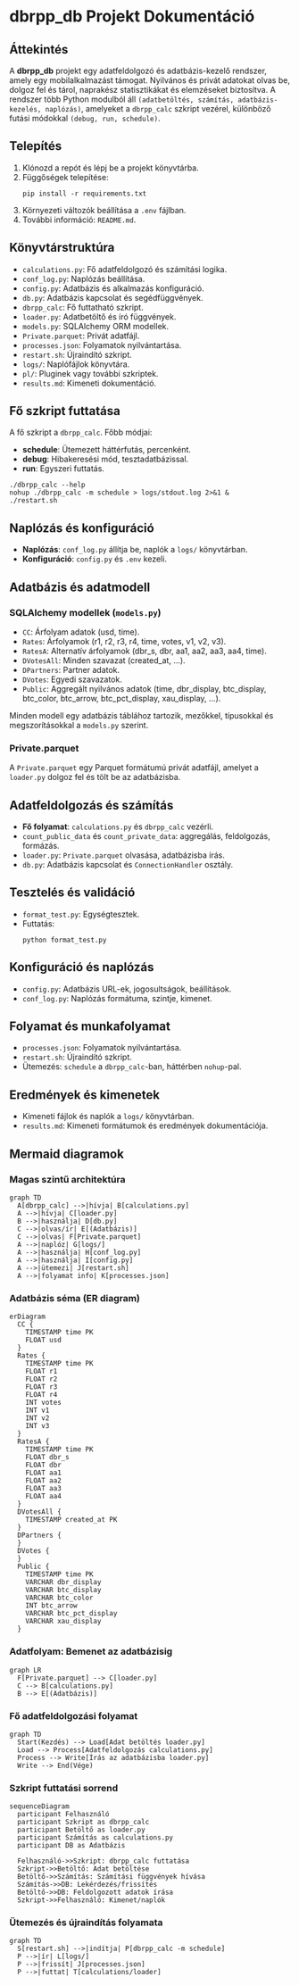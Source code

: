 # dbrpp_db Projekt Dokumentáció

## Áttekintés

A **dbrpp_db** projekt egy adatfeldolgozó és adatbázis-kezelő rendszer, amely egy mobilalkalmazást támogat. Nyilvános és privát adatokat olvas be, dolgoz fel és tárol, naprakész statisztikákat és elemzéseket biztosítva. A rendszer több Python modulból áll `(adatbetöltés, számítás, adatbázis-kezelés, naplózás)`, amelyeket a `dbrpp_calc` szkript vezérel, különböző futási módokkal `(debug, run, schedule)`.

## Telepítés

1. Klónozd a repót és lépj be a projekt könyvtárba.
2. Függőségek telepítése:
   ```
   pip install -r requirements.txt
   ```
3. Környezeti változók beállítása a `.env` fájlban.
4. További információ: `README.md`.

## Könyvtárstruktúra

- `calculations.py`: Fő adatfeldolgozó és számítási logika.
- `conf_log.py`: Naplózás beállítása.
- `config.py`: Adatbázis és alkalmazás konfiguráció.
- `db.py`: Adatbázis kapcsolat és segédfüggvények.
- `dbrpp_calc`: Fő futtatható szkript.
- `loader.py`: Adatbetöltő és író függvények.
- `models.py`: SQLAlchemy ORM modellek.
- `Private.parquet`: Privát adatfájl.
- `processes.json`: Folyamatok nyilvántartása.
- `restart.sh`: Újraindító szkript.
- `logs/`: Naplófájlok könyvtára.
- `pl/`: Pluginek vagy további szkriptek.
- `results.md`: Kimeneti dokumentáció.

## Fő szkript futtatása

A fő szkript a `dbrpp_calc`. Főbb módjai:
- **schedule**: Ütemezett háttérfutás, percenként.
- **debug**: Hibakeresési mód, tesztadatbázissal.
- **run**: Egyszeri futtatás.

```
./dbrpp_calc --help
nohup ./dbrpp_calc -m schedule > logs/stdout.log 2>&1 &
./restart.sh
```

## Naplózás és konfiguráció

- **Naplózás**: `conf_log.py` állítja be, naplók a `logs/` könyvtárban.
- **Konfiguráció**: `config.py` és `.env` kezeli.

## Adatbázis és adatmodell

### SQLAlchemy modellek (`models.py`)

- `CC`: Árfolyam adatok (usd, time).
- `Rates`: Árfolyamok (r1, r2, r3, r4, time, votes, v1, v2, v3).
- `RatesA`: Alternatív árfolyamok (dbr_s, dbr, aa1, aa2, aa3, aa4, time).
- `DVotesAll`: Minden szavazat (created_at, ...).
- `DPartners`: Partner adatok.
- `DVotes`: Egyedi szavazatok.
- `Public`: Aggregált nyilvános adatok (time, dbr_display, btc_display, btc_color, btc_arrow, btc_pct_display, xau_display, ...).

Minden modell egy adatbázis táblához tartozik, mezőkkel, típusokkal és megszorításokkal a `models.py` szerint.

### Private.parquet

A `Private.parquet` egy Parquet formátumú privát adatfájl, amelyet a `loader.py` dolgoz fel és tölt be az adatbázisba.

## Adatfeldolgozás és számítás

- **Fő folyamat**: `calculations.py` és `dbrpp_calc` vezérli.
- `count_public_data` és `count_private_data`: aggregálás, feldolgozás, formázás.
- `loader.py`: `Private.parquet` olvasása, adatbázisba írás.
- `db.py`: Adatbázis kapcsolat és `ConnectionHandler` osztály.

## Tesztelés és validáció

- `format_test.py`: Egységtesztek.
- Futtatás:
  ```
  python format_test.py
  ```

## Konfiguráció és naplózás

- `config.py`: Adatbázis URL-ek, jogosultságok, beállítások.
- `conf_log.py`: Naplózás formátuma, szintje, kimenet.

## Folyamat és munkafolyamat

- `processes.json`: Folyamatok nyilvántartása.
- `restart.sh`: Újraindító szkript.
- Ütemezés: `schedule` a `dbrpp_calc`-ban, háttérben `nohup`-pal.

## Eredmények és kimenetek

- Kimeneti fájlok és naplók a `logs/` könyvtárban.
- `results.md`: Kimeneti formátumok és eredmények dokumentációja.

## Mermaid diagramok

### Magas szintű architektúra

```mermaid
graph TD
  A[dbrpp_calc] -->|hívja| B[calculations.py]
  A -->|hívja| C[loader.py]
  B -->|használja| D[db.py]
  C -->|olvas/ír| E[(Adatbázis)]
  C -->|olvas| F[Private.parquet]
  A -->|naplóz| G[logs/]
  A -->|használja| H[conf_log.py]
  A -->|használja| I[config.py]
  A -->|ütemezi| J[restart.sh]
  A -->|folyamat info| K[processes.json]
```

### Adatbázis séma (ER diagram)

```mermaid
erDiagram
  CC {
    TIMESTAMP time PK
    FLOAT usd
  }
  Rates {
    TIMESTAMP time PK
    FLOAT r1
    FLOAT r2
    FLOAT r3
    FLOAT r4
    INT votes
    INT v1
    INT v2
    INT v3
  }
  RatesA {
    TIMESTAMP time PK
    FLOAT dbr_s
    FLOAT dbr
    FLOAT aa1
    FLOAT aa2
    FLOAT aa3
    FLOAT aa4
  }
  DVotesAll {
    TIMESTAMP created_at PK
  }
  DPartners {
  }
  DVotes {
  }
  Public {
    TIMESTAMP time PK
    VARCHAR dbr_display
    VARCHAR btc_display
    VARCHAR btc_color
    INT btc_arrow
    VARCHAR btc_pct_display
    VARCHAR xau_display
  }
```

### Adatfolyam: Bemenet az adatbázisig

```mermaid
graph LR
  F[Private.parquet] --> C[loader.py]
  C --> B[calculations.py]
  B --> E[(Adatbázis)]
```

### Fő adatfeldolgozási folyamat

```mermaid
graph TD
  Start(Kezdés) --> Load[Adat betöltés loader.py]
  Load --> Process[Adatfeldolgozás calculations.py]
  Process --> Write[Írás az adatbázisba loader.py]
  Write --> End(Vége)
```

### Szkript futtatási sorrend

```mermaid
sequenceDiagram
  participant Felhasználó
  participant Szkript as dbrpp_calc
  participant Betöltő as loader.py
  participant Számítás as calculations.py
  participant DB as Adatbázis

  Felhasználó->>Szkript: dbrpp_calc futtatása
  Szkript->>Betöltő: Adat betöltése
  Betöltő->>Számítás: Számítási függvények hívása
  Számítás->>DB: Lekérdezés/frissítés
  Betöltő->>DB: Feldolgozott adatok írása
  Szkript->>Felhasználó: Kimenet/naplók
```

### Ütemezés és újraindítás folyamata

```mermaid
graph TD
  S[restart.sh] -->|indítja| P[dbrpp_calc -m schedule]
  P -->|ír| L[logs/]
  P -->|frissít| J[processes.json]
  P -->|futtat| T[calculations/loader]
```